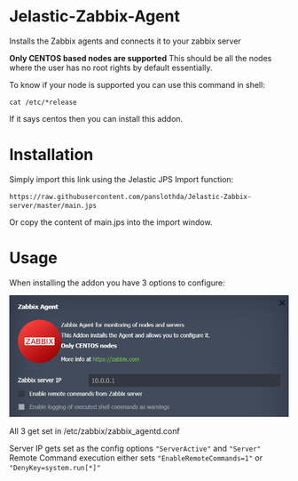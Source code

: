 # Jelastic-Zabbix-Agent
Installs the Zabbix agents and connects it to your zabbix server


**Only CENTOS based nodes are supported** 
This should be all the nodes where the user has no root rights by default essentially.

To know if your node is supported you can use this command in shell:
```
cat /etc/*release
```
If it says centos then you can install this addon.


# Installation
Simply import this link using the Jelastic JPS Import function:
```
https://raw.githubusercontent.com/panslothda/Jelastic-Zabbix-server/master/main.jps
```

Or copy the content of main.jps into the import window.


# Usage
When installing the addon you have 3 options to configure:

![Interface](images/configuration.png?raw=true)

All 3 get set in /etc/zabbix/zabbix_agentd.conf

Server IP gets set as the config options <code>"ServerActive"</code> and <code>"Server"</code>
Remote Command execution either sets <code>"EnableRemoteCommands=1"</code> or <code>"DenyKey=system.run[*]"</code>
